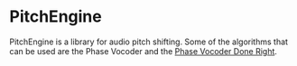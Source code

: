 # PitchEngine

PitchEngine is a library for audio pitch shifting. Some of the algorithms that can be used are the Phase Vocoder and the [Phase Vocoder Done Right](http://ltfat.org/notes/050/).